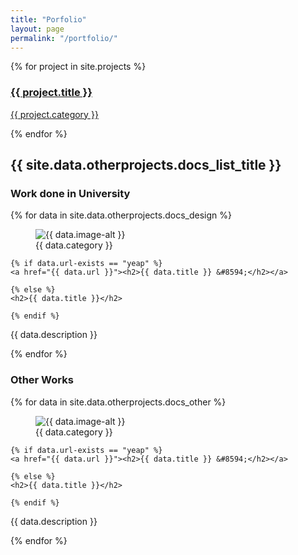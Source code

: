 ```yaml
---
title: "Porfolio"
layout: page
permalink: "/portfolio/"
---
```


<div>
{% for project in site.projects %}
<a href="{{ site.baseurl }}{{ project.url }}">
<div>
<h3>{{ project.title }}</h3>
<p>{{ project.category }}</p>
</div>
</a>
{% endfor %}
</div>


<div>

<h2>{{ site.data.otherprojects.docs_list_title }}</h2>



<div>
<h3>Work done in University</h3>
{% for data in site.data.otherprojects.docs_design %}

<article>

<figure>
<img src="{{ data.image }}" alt="{{ data.image-alt }}">
<figcaption>{{ data.category }}</figcaption>
</figure>

    {% if data.url-exists == "yeap" %}
    <a href="{{ data.url }}"><h2>{{ data.title }} &#8594;</h2></a>

    {% else %}
    <h2>{{ data.title }}</h2>

    {% endif %}

<p>{{ data.description }}</p>
</article>
{% endfor %}
</div>



<div>
<h3>Other Works</h3>
{% for data in site.data.otherprojects.docs_other %}

<article>

<figure>
<img src="{{ data.image }}" alt="{{ data.image-alt }}">
<figcaption>{{ data.category }}</figcaption>
</figure>

    {% if data.url-exists == "yeap" %}
    <a href="{{ data.url }}"><h2>{{ data.title }} &#8594;</h2></a>

    {% else %}
    <h2>{{ data.title }}</h2>

    {% endif %}

<p>{{ data.description }}</p>
</article>
</div>



{% endfor %}

</div>
